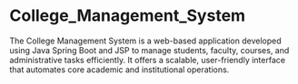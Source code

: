 # College_Management_System
The College Management System is a web-based application developed using Java Spring Boot and JSP to manage students, faculty, courses, and administrative tasks efficiently. It offers a scalable, user-friendly interface that automates core academic and institutional operations.
